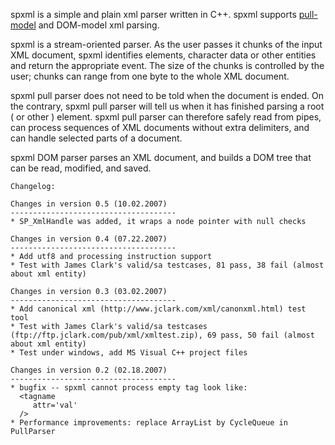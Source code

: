 spxml is a simple and plain xml parser written in C++. spxml supports [pull-model](http://www.xmlpull.org/) and DOM-model xml parsing.

spxml is a stream-oriented parser. As the user passes it chunks of the input XML document, spxml identifies elements, character data or other entities and return the appropriate event. The size of the chunks is controlled by the user; chunks can range from one byte to the whole XML document.

spxml pull parser does not need to be told when the document is ended. On the contrary, spxml pull parser will tell us when it has finished parsing a root ( or other ) element. spxml pull parser can therefore safely read from pipes, can process sequences of XML documents without extra delimiters, and can handle selected parts of a document.

spxml DOM parser parses an XML document, and builds a DOM tree that can be read, modified, and saved.

```
Changelog:

Changes in version 0.5 (10.02.2007)
-------------------------------------
* SP_XmlHandle was added, it wraps a node pointer with null checks

Changes in version 0.4 (07.22.2007)
-------------------------------------
* Add utf8 and processing instruction support
* Test with James Clark's valid/sa testcases, 81 pass, 38 fail (almost about xml entity)

Changes in version 0.3 (03.02.2007)
-------------------------------------
* Add canonical xml (http://www.jclark.com/xml/canonxml.html) test tool
* Test with James Clark's valid/sa testcases (ftp://ftp.jclark.com/pub/xml/xmltest.zip), 69 pass, 50 fail (almost about xml entity)
* Test under windows, add MS Visual C++ project files

Changes in version 0.2 (02.18.2007)
-------------------------------------
* bugfix -- spxml cannot process empty tag look like:
  <tagname
     attr='val'
  />
* Performance improvements: replace ArrayList by CycleQueue in PullParser
```